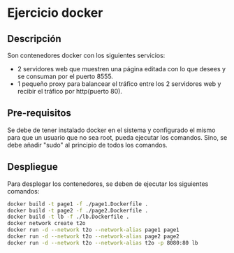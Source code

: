 # Ejercicio docker

## Descripción

Son contenedores docker con los siguientes servicios:	
- 2 servidores web que muestren una página editada con lo que desees y se consuman por el puerto 8555.
- 1 pequeño proxy para balancear el tráfico entre los 2 servidores web y recibir el tráfico por http(puerto 80).


## Pre-requisitos

Se debe de tener instalado docker en el sistema y configurado el mismo para que un usuario que no sea root, pueda ejecutar los comandos. Sino, se debe añadir "sudo" al principio de todos los comandos.

## Despliegue

Para desplegar los contenedores, se deben de ejecutar los siguientes comandos:

```bash
docker build -t page1 -f ./page1.Dockerfile .
docker build -t page2 -f ./page2.Dockerfile .
docker build -t lb -f ./lb.Dockerfile .
docker network create t2o
docker run -d --network t2o --network-alias page1 page1
docker run -d --network t2o --network-alias page2 page2
docker run -d --network t2o --network-alias t2o -p 8080:80 lb
```
